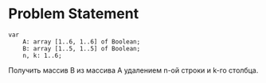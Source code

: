 # Problem Statement

```delphi
var
	A: array [1..6, 1..6] of Boolean;
	B: array [1..5, 1..5] of Boolean;
	n, k: 1..6;
```

Получить массив B из массива A удалением n-ой строки и k-го столбца. 
